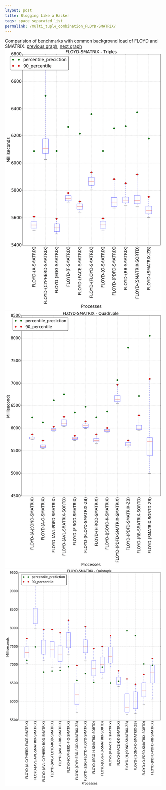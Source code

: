 ```yaml
---
layout: post
title: Blogging Like a Hacker
tags: space separated list
permalink: /multi_tuple_combination_FLOYD-SMATRIX/
---
```


Comparision of benchmarks with common background load of FLOYD and SMATRIX.
[previous graph](./multi_tuple_combination_FLOYD-ROD/), [next graph](./multi_tuple_combination_FLOYD-SORTD/)
<img src="./images/triple/FLOYD/FLOYD-SMATRIX_box.png" alt="graph figure"><img src="./images/quadruple/FLOYD/FLOYD-SMATRIX_box.png" alt="graph figure"><img src="./images/quintuple/FLOYD/FLOYD-SMATRIX_box.png" alt="graph figure">